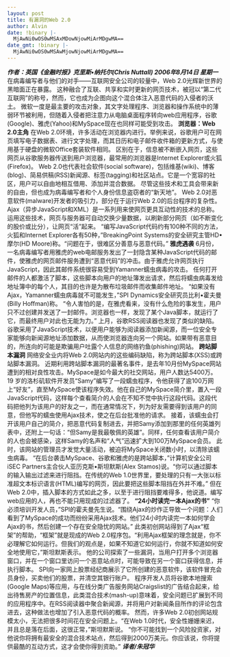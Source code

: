 ```yaml
---
layout: post
title: 有漏洞的Web 2.0
author: Alvin
date: !binary |-
  MjAwNi0wOS0wMSAxMDowNjowMiArMDgwMA==
date_gmt: !binary |-
  MjAwNi0wOS0wMSAwMjowNjowMiArMDgwMA==
---
```

<div class="quote">
<strong><em>作者：英国《金融时报》克里斯&bull;纳托尔(Chris Nuttall)
2006年8月14日 星期一</em></strong>
在病毒编写者与他们的对手&mdash;&mdash;互联网安全公司的较量中，Web 2.0光辉新世界的黑暗面正在暴露。
这种融合了互联、共享和实时更新的网页技术，被冠以“第二代互联网”的称号，然而，它也成为企图向这个混合体注入恶意代码的入侵者的沃土。
微软一度是最主要的攻击对象，其文字处理程序、浏览器和操作系统中的薄弱环节被利用，但随着入侵者把注意力从电脑桌面程序转向web应用程序，谷歌(Google)、雅虎(Yahoo)和MySpace现在也同样可能受到攻击。
<strong>浏览器：Web 2.0主角</strong>
在Web 2.0环境，许多活动在浏览器内进行。举例来说，谷歌用户可在网页填写电子数据表、进行文字处理，而其日历和电子邮件收件箱的更新方式，与使用基于硬盘的微软Office套装软件相同。
区别在于，信息被不断嵌入网页，这些网页从谷歌服务器传送到用户浏览器，最常用的浏览器是Internet Explorer或火狐(Firefox)。
Web 2.0也代表社会软件(social software)，包括维基(wiki)、博客(blog)、简易供稿(RSS)新闻源、标签(tagging)和社区站点。它是一个宽容的社区，用户可以自由地相互借用、添加并混合数据。
尽管这些技术和工具会带来新的自由，但也成为病毒编写者和个人身份信息盗窃者的“新天地”。
Web 2.0对恶意软件(malware)开发者的吸引力，部分在于运行Web 2.0的后台程序的复杂性。Ajax（异步JavaScript和XML）是一系列用来使网页更具互动性的技术的总称。运用这些技术，网页与服务器可自动交换少量数据，以刷新部分网页（如不断变化的股价或比分），让网页“活”起来。
“编写JavaScript代码约有100种不同的方法，火狐和Internet Explorer各有50种，”BreakingPoint Systems的安全研究主管HD&bull;摩尔(HD Moore)称。“问题在于，很难区分善意与恶意代码。”
<strong>雅虎遇袭</strong>
6月份，一名病毒编写者用雅虎的web电邮服务发出了一封隐含某种JavaScript代码的邮件，使雅虎的网页邮件服务遭到“恶意代码”的冲击。由于雅虎允许网页执行JavaScript，因此其邮件系统很容易受到Yamanner蠕虫病毒的攻击。
任何打开邮件的人都激活了脚本，这些脚本向用户的地址簿发出请求，然后将蠕虫病毒发给地址簿中的每个人，其目的也许是为散布垃圾邮件而收集邮件地址。
“如果没有Ajax，Yamanner蠕虫病毒就不可能发生，”SPI Dynamics安全研究员比利&bull;霍夫曼(Billy Hoffman)称。
“令人害怕的是，在雅虎看来，没有什么危险的事发生，用户只不过创建并发送了一封邮件。浏览器也一样，发现了某个Java脚本，就运行了它，而最终用户对此也无能为力。”
上月，谷歌RSS阅读器也发现了类似的缺陷。谷歌采用了JavaScript技术，以便用户能够为阅读器添加新闻源，而一位安全专家能够向新闻源地址添加数据，从而使浏览器连向另一个网站。如果带有恶意目的，所连向的可能是欺骗用户吐露个人信息的网络钓鱼(phishing)网站。
<strong>跨站脚本漏洞</strong>
网络安全业内将Web 2.0网站内的这些编码缺陷，称为跨站脚本(XSS)或跨站脚本漏洞。
近期利用跨站脚本漏洞的最著名事件，是去年10月份MySpace网站遭到的相对良性攻击。MySpace是如今最大的社交网站，用户人数达5400万。
19 岁的洛杉矶软件开发员“Samy”编写了一段蠕虫程序，令他获得了逾100万网上“好友”，直至MySpace使该程序失效。他在自己的MySpace简介里，置入一段JavaScript代码，这样每个查看简介的人会在不知不觉中执行这段代码。这段代码把他列为该用户的好友之一，而在通常情况下，列为好友需要得到该用户的同意，但他写的蠕虫使用Ajax技术，使之在后台批准他的请求。
接着，该蠕虫会打开该用户自己的简介，把恶意代码复制进去，并把Samy添加到那里的任何英雄列表中，还附上一句话：“但Samy是我最敬佩的英雄”。同样，任何查看该用户简介的人也会被感染，这样Samy的名声和“人气”迅速扩大到100万MySpace会员。
此时，该网站的管理员才发觉大量活动，被迫将MySpace关闭数小时，以清除该蠕虫病毒。
“在后台袭击MySpace、谷歌和雅虎的是跨站脚本，”计算机安全公司iSEC Partners主合伙人亚历克斯&bull;斯坦默斯(Alex Stamos)说。“你可以通过脚本的输入输出过滤来进行阻挡。在传统的Web 1.0世界里，要处理的只有一大张以标准超文本标识语言(HTML)编写的网页，因此要把这些脚本阻挡在外并不难。”
但在Web 2.0中，插入脚本的方式如此之多，以至于进行阻挡要难得多，他说道。编写web应用的人，再也不能只用现成的过滤器了。
<strong>“24小时读完一本Ajax的书”</strong>
“你必须培训开发人员，”SPI的霍夫曼先生说。“围绕Ajax的炒作正导致一个问题：人们看到了MySpace的成功而纷纷采用Ajax技术。他们24小时内读完一本如何学会Ajax的书，然后创建一个存在安全隐忧的网站。”
此类初创网站得到了Ajax“框架”的帮助，“框架”就是现成的Web 2.0程序包。“利用Ajax框架的理念就是，你不必理解它如何运行。但我们的观点是，如果不知道它如何运行，你就不知道如何安全地使用它，”斯坦默斯表示。
他的公司探索了一些漏洞，当用户打开多个浏览器窗口，并在一个窗口里访问一个恶意站点时，可能导致在另一个窗口获得信息，并执行脚本。
SPI向一家网上股票经纪商展示了它所创建的恶意软件，该软件冒充会员身份，买卖他们的股票，并清空其银行账户。
程序开发人员将谷歌本地搜索(Google Maps)等应用，与在线分类广告服务网站Craigslist的广告结合起来，给出待售房产的位置信息，此类混合技术(mash-up)意味着，安全问题已扩展到不同的应用程序中。在RSS阅读器中聚合新闻源，并将用户对新闻条目所作的评论包含进去，这种做法也增加了引入恶意代码的概率。
然而，许多Web 2.0初创网站规模太小，无法把很多时间花在安全问题上。“在Web 1.0时代，安全性姗姗来迟，并且总是落在后面，这很正常，”斯坦默斯说。
“你不可能找到一个风险投资家，对他说你将拥有最安全的混合技术站点，然后得到2000万美元。你应该说，你将提供最酷的互动方式，这才会使你得到资助。”
<strong><em>译者/朱冠华</em></strong></div>

